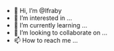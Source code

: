 - 👋 Hi, I’m @Ifraby
- 👀 I’m interested in ...
- 🌱 I’m currently learning ...
- 💞️ I’m looking to collaborate on ...
- 📫 How to reach me ...

<!---
Ifraby/Ifraby is a ✨ special ✨ repository because its `README.md` (this file) appears on your GitHub profile.
You can click the Preview link to take a look at your changes.
--->
